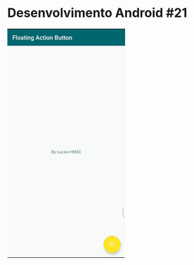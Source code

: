 # Desenvolvimento Android #21
<img src="Instalador/Floating Action Button.gif" alt="GIF do Meu Projeto Floating Action Button">
